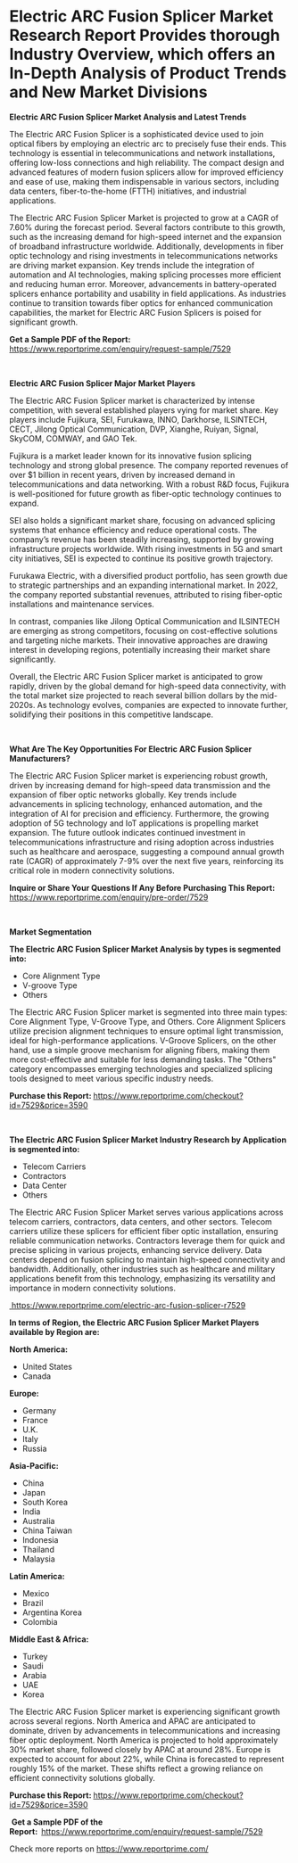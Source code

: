 <p><h1>Electric ARC Fusion Splicer Market Research Report Provides thorough Industry Overview, which offers an In-Depth Analysis of Product Trends and New Market Divisions</h1></p><p><strong>Electric ARC Fusion Splicer Market Analysis and Latest Trends</strong></p>
<p><p>The Electric ARC Fusion Splicer is a sophisticated device used to join optical fibers by employing an electric arc to precisely fuse their ends. This technology is essential in telecommunications and network installations, offering low-loss connections and high reliability. The compact design and advanced features of modern fusion splicers allow for improved efficiency and ease of use, making them indispensable in various sectors, including data centers, fiber-to-the-home (FTTH) initiatives, and industrial applications.</p><p>The Electric ARC Fusion Splicer Market is projected to grow at a CAGR of 7.60% during the forecast period. Several factors contribute to this growth, such as the increasing demand for high-speed internet and the expansion of broadband infrastructure worldwide. Additionally, developments in fiber optic technology and rising investments in telecommunications networks are driving market expansion. Key trends include the integration of automation and AI technologies, making splicing processes more efficient and reducing human error. Moreover, advancements in battery-operated splicers enhance portability and usability in field applications. As industries continue to transition towards fiber optics for enhanced communication capabilities, the market for Electric ARC Fusion Splicers is poised for significant growth.</p></p>
<p><strong>Get a Sample PDF of the Report:&nbsp;</strong> <a href="https://www.reportprime.com/enquiry/request-sample/7529?utm_campaign=2476&utm_medium=2&utm_source=Github&utm_content=ia&utm_term=19032025&utm_id=electric-arc-fusion-splicer">https://www.reportprime.com/enquiry/request-sample/7529</a></p>
<p>&nbsp;</p>
<p><strong>Electric ARC Fusion Splicer Major Market Players</strong></p>
<p><p>The Electric ARC Fusion Splicer market is characterized by intense competition, with several established players vying for market share. Key players include Fujikura, SEI, Furukawa, INNO, Darkhorse, ILSINTECH, CECT, Jilong Optical Communication, DVP, Xianghe, Ruiyan, Signal, SkyCOM, COMWAY, and GAO Tek.</p><p>Fujikura is a market leader known for its innovative fusion splicing technology and strong global presence. The company reported revenues of over $1 billion in recent years, driven by increased demand in telecommunications and data networking. With a robust R&D focus, Fujikura is well-positioned for future growth as fiber-optic technology continues to expand.</p><p>SEI also holds a significant market share, focusing on advanced splicing systems that enhance efficiency and reduce operational costs. The company’s revenue has been steadily increasing, supported by growing infrastructure projects worldwide. With rising investments in 5G and smart city initiatives, SEI is expected to continue its positive growth trajectory.</p><p>Furukawa Electric, with a diversified product portfolio, has seen growth due to strategic partnerships and an expanding international market. In 2022, the company reported substantial revenues, attributed to rising fiber-optic installations and maintenance services.</p><p>In contrast, companies like Jilong Optical Communication and ILSINTECH are emerging as strong competitors, focusing on cost-effective solutions and targeting niche markets. Their innovative approaches are drawing interest in developing regions, potentially increasing their market share significantly.</p><p>Overall, the Electric ARC Fusion Splicer market is anticipated to grow rapidly, driven by the global demand for high-speed data connectivity, with the total market size projected to reach several billion dollars by the mid-2020s. As technology evolves, companies are expected to innovate further, solidifying their positions in this competitive landscape.</p></p>
<p>&nbsp;</p>
<p><strong>What Are The Key Opportunities For Electric ARC Fusion Splicer Manufacturers?</strong></p>
<p><p>The Electric ARC Fusion Splicer market is experiencing robust growth, driven by increasing demand for high-speed data transmission and the expansion of fiber optic networks globally. Key trends include advancements in splicing technology, enhanced automation, and the integration of AI for precision and efficiency. Furthermore, the growing adoption of 5G technology and IoT applications is propelling market expansion. The future outlook indicates continued investment in telecommunications infrastructure and rising adoption across industries such as healthcare and aerospace, suggesting a compound annual growth rate (CAGR) of approximately 7-9% over the next five years, reinforcing its critical role in modern connectivity solutions.</p></p>
<p><strong>Inquire or Share Your Questions If Any Before Purchasing This Report:</strong> <a href="https://www.reportprime.com/enquiry/pre-order/7529?utm_campaign=2476&utm_medium=2&utm_source=Github&utm_content=ia&utm_term=19032025&utm_id=electric-arc-fusion-splicer">https://www.reportprime.com/enquiry/pre-order/7529</a></p>
<p>&nbsp;</p>
<p><strong>Market Segmentation</strong></p>
<p><strong>The Electric ARC Fusion Splicer Market Analysis by types is segmented into:</strong></p>
<p><ul><li>Core Alignment Type</li><li>V-groove Type</li><li>Others</li></ul></p>
<p><p>The Electric ARC Fusion Splicer market is segmented into three main types: Core Alignment Type, V-Groove Type, and Others. Core Alignment Splicers utilize precision alignment techniques to ensure optimal light transmission, ideal for high-performance applications. V-Groove Splicers, on the other hand, use a simple groove mechanism for aligning fibers, making them more cost-effective and suitable for less demanding tasks. The "Others" category encompasses emerging technologies and specialized splicing tools designed to meet various specific industry needs.</p></p>
<p><strong>Purchase this Report:&nbsp;</strong><a href="https://www.reportprime.com/checkout?id=7529&price=3590&utm_campaign=2476&utm_medium=2&utm_source=Github&utm_content=ia&utm_term=19032025&utm_id=electric-arc-fusion-splicer">https://www.reportprime.com/checkout?id=7529&price=3590</a></p>
<p>&nbsp;</p>
<p><strong>The Electric ARC Fusion Splicer Market Industry Research by Application is segmented into:</strong></p>
<p><ul><li>Telecom Carriers</li><li>Contractors</li><li>Data Center</li><li>Others</li></ul></p>
<p><p>The Electric ARC Fusion Splicer Market serves various applications across telecom carriers, contractors, data centers, and other sectors. Telecom carriers utilize these splicers for efficient fiber optic installation, ensuring reliable communication networks. Contractors leverage them for quick and precise splicing in various projects, enhancing service delivery. Data centers depend on fusion splicing to maintain high-speed connectivity and bandwidth. Additionally, other industries such as healthcare and military applications benefit from this technology, emphasizing its versatility and importance in modern connectivity solutions.</p></p>
<p><a href="https://www.reportprime.com/electric-arc-fusion-splicer-r7529?utm_campaign=2476&utm_medium=2&utm_source=Github&utm_content=ia&utm_term=19032025&utm_id=electric-arc-fusion-splicer">&nbsp;https://www.reportprime.com/electric-arc-fusion-splicer-r7529</a></p>
<p><strong>In terms of Region, the Electric ARC Fusion Splicer Market Players available by Region are:</strong></p>
<p>
    <p> <strong> North America: </strong>
        <ul>
            <li>United States</li>
            <li>Canada</li>
        </ul>
        </p> 
    <p> <strong> Europe: </strong>
        <ul>
            <li>Germany</li>
            <li>France</li>
            <li>U.K.</li>
            <li>Italy</li>
            <li>Russia</li>
        </ul>
        </p> 
    <p> <strong> Asia-Pacific: </strong>
        <ul>
            <li>China</li>
            <li>Japan</li>
            <li>South Korea</li>
            <li>India</li>
            <li>Australia</li>
            <li>China Taiwan</li>
            <li>Indonesia</li>
            <li>Thailand</li>
            <li>Malaysia</li>
        </ul>
        </p> 
    <p> <strong> Latin America: </strong>
        <ul>
            <li>Mexico</li>
            <li>Brazil</li>
            <li>Argentina Korea</li>
            <li>Colombia</li>
        </ul>
        </p> 
    <p> <strong> Middle East & Africa: </strong>
        <ul>
            <li>Turkey</li>
            <li>Saudi</li>
            <li>Arabia</li>
            <li>UAE</li>
            <li>Korea</li>
        </ul>
    </p>
    </p>
<p><p>The Electric ARC Fusion Splicer market is experiencing significant growth across several regions. North America and APAC are anticipated to dominate, driven by advancements in telecommunications and increasing fiber optic deployment. North America is projected to hold approximately 30% market share, followed closely by APAC at around 28%. Europe is expected to account for about 22%, while China is forecasted to represent roughly 15% of the market. These shifts reflect a growing reliance on efficient connectivity solutions globally.</p></p>
<p><strong>Purchase this Report: </strong><a href="https://www.reportprime.com/checkout?id=7529&price=3590&utm_campaign=2476&utm_medium=2&utm_source=Github&utm_content=ia&utm_term=19032025&utm_id=electric-arc-fusion-splicer">https://www.reportprime.com/checkout?id=7529&price=3590</a></p>
<p>&nbsp;<strong>Get a Sample PDF of the Report:&nbsp;&nbsp;</strong><a href="https://www.reportprime.com/enquiry/request-sample/7529?utm_campaign=2476&utm_medium=2&utm_source=Github&utm_content=ia&utm_term=19032025&utm_id=electric-arc-fusion-splicer">https://www.reportprime.com/enquiry/request-sample/7529</a></p>
<p><strong></strong></p>
<p>Check more reports on <a href="https://www.reportprime.com/?utm_campaign=2476&utm_medium=2&utm_source=Github&utm_content=ia&utm_term=19032025&utm_id=electric-arc-fusion-splicer">https://www.reportprime.com/</a></p>